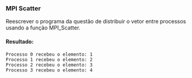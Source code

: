 ### MPI Scatter

Reescrever o programa da questão de distribuir o vetor entre processos usando a função MPI_Scatter.

#### Resultado:

```
Processo 0 recebeu o elemento: 1
Processo 1 recebeu o elemento: 2
Processo 2 recebeu o elemento: 3
Processo 3 recebeu o elemento: 4
```